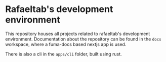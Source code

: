 # Rafaeltab's development environment

This repository houses all projects related to rafaeltab's development environment. Documentation
about the repository can be found in the `docs` workspace, where a fuma-docs based nextjs app is
used.

There is also a cli in the `apps/cli` folder, built using rust.
